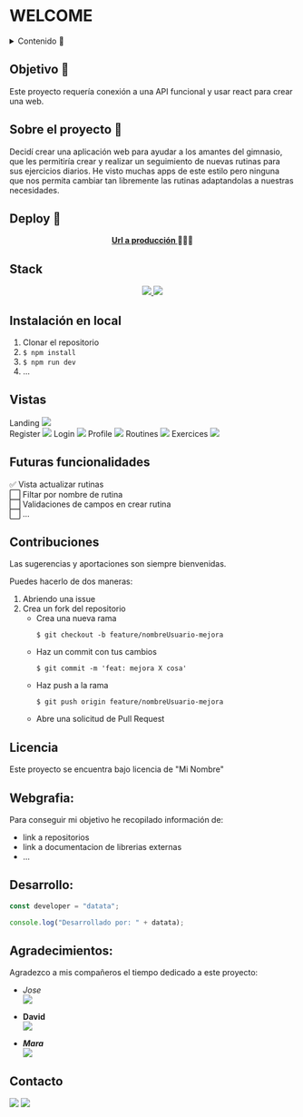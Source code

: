 # WELCOME

<details>
  <summary>Contenido 📝</summary>
  <ol>
    <li><a href="#objetivo-🎯">Objetivo</a></li>
    <li><a href="#sobre-el-proyecto-🔎">Sobre el proyecto</a></li>
    <li><a href="#deploy-🚀">Deploy</a></li>
    <li><a href="#stack">Stack</a></li>
    <li><a href="#instalación-en-local">Instalación</a></li>
    <li><a href="#vistas">Vistas</a></li>
    <li><a href="#futuras-funcionalidades">Futuras funcionalidades</a></li>
    <li><a href="#contribuciones">Contribuciones</a></li>
    <li><a href="#licencia">Licencia</a></li>
    <li><a href="#webgrafia">Webgrafia</a></li>
    <li><a href="#desarrollo">Desarrollo</a></li>
    <li><a href="#agradecimientos">Agradecimientos</a></li>
    <li><a href="#contacto">Contacto</a></li>
  </ol>
</details>

## Objetivo 🎯

Este proyecto requería conexión a una API funcional y usar react para crear una web.

## Sobre el proyecto 🔎

Decidí crear una aplicación web para ayudar a los amantes del gimnasio, que les permitiría crear y realizar un seguimiento de nuevas rutinas para sus ejercicios diarios. He visto muchas apps de este estilo pero ninguna que nos permita cambiar tan libremente las rutinas adaptandolas a nuestras necesidades.

## Deploy 🚀

<div align="center">
    <a href="https://www.google.com"><strong>Url a producción </strong></a>🚀🚀🚀
</div>

## Stack

<div align="center">
<a href="https://www.reactjs.com/">
    <img src= "https://img.shields.io/badge/React-20232A?style=for-the-badge&logo=react&logoColor=61DAFB"/>
</a>
<a href="https://developer.mozilla.org/es/docs/Web/JavaScript">
    <img src= "https://img.shields.io/badge/javascipt-EFD81D?style=for-the-badge&logo=javascript&logoColor=black"/>
</a>
 </div>

## Instalación en local

1. Clonar el repositorio
2. `$ npm install`
3. `$ npm run dev`
4. ...

## Vistas

Landing
<img src="./images/landing.png">  
Register
<img src="./images/register.png">
Login
<img src="./images/login.png">
Profile
<img src="./images/profile.png">
Routines
<img src="./images/routines.png">
Exercices
<img src="./images/exercises.png">

## Futuras funcionalidades

✅ Vista actualizar rutinas  
⬜ Filtar por nombre de rutina  
⬜ Validaciones de campos en crear rutina  
⬜ ...

## Contribuciones

Las sugerencias y aportaciones son siempre bienvenidas.

Puedes hacerlo de dos maneras:

1. Abriendo una issue
2. Crea un fork del repositorio
   - Crea una nueva rama
     ```
     $ git checkout -b feature/nombreUsuario-mejora
     ```
   - Haz un commit con tus cambios
     ```
     $ git commit -m 'feat: mejora X cosa'
     ```
   - Haz push a la rama
     ```
     $ git push origin feature/nombreUsuario-mejora
     ```
   - Abre una solicitud de Pull Request

## Licencia

Este proyecto se encuentra bajo licencia de "Mi Nombre"

## Webgrafia:

Para conseguir mi objetivo he recopilado información de:

- link a repositorios
- link a documentacion de librerias externas
- ...

## Desarrollo:

```js
const developer = "datata";

console.log("Desarrollado por: " + datata);
```

## Agradecimientos:

Agradezco a mis compañeros el tiempo dedicado a este proyecto:

- _Jose_  
  <a href="https://github.com/Dave86dev" target="_blank"><img src="https://img.shields.io/badge/github-24292F?style=for-the-badge&logo=github&logoColor=white" target="_blank"></a>

- **David**  
  <a href="https://www.github.com/userGithub/" target="_blank"><img src="https://img.shields.io/badge/github-24292F?style=for-the-badge&logo=github&logoColor=red" target="_blank"></a>

- **_Mara_**  
  <a href="https://www.github.com/userGithub/" target="_blank"><img src="https://img.shields.io/badge/github-24292F?style=for-the-badge&logo=github&logoColor=green" target="_blank"></a>

## Contacto

<a href = "mailto:micorreoelectronico@gmail.com"><img src="https://img.shields.io/badge/Gmail-C6362C?style=for-the-badge&logo=gmail&logoColor=white" target="_blank"></a>
<a href="https://www.linkedin.com/in/linkedinUser/" target="_blank"><img src="https://img.shields.io/badge/-LinkedIn-%230077B5?style=for-the-badge&logo=linkedin&logoColor=white" target="_blank"></a>

</p>
